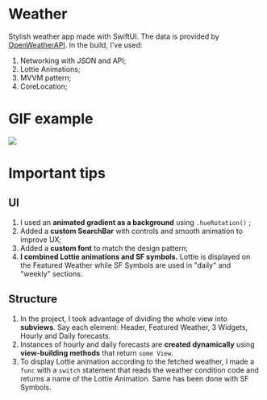 # Weather
Stylish weather app made with SwiftUI. The data is provided by [OpenWeatherAPI](https://openweathermap.org/api). In the build, I've used:
1. Networking with JSON and API;
2. Lottie Animations;
3. MVVM pattern;
4. CoreLocation;

# GIF example
![](https://github.com/llieusedie/Weather/blob/main/WeatherApp.gif)

# Important tips
## UI 
1. I used an **animated gradient as a background** using `.hueRotation()` ;
2. Added a **custom SearchBar** with controls and smooth animation to improve UX;
3. Added a **custom font** to match the design pattern;
4. **I combined Lottie animations and SF symbols.** Lottie is displayed on the Featured Weather while SF Symbols are used in "daily" and "weekly" sections.

## Structure
1. In the project, I took advantage of dividing the whole view into **subviews**. Say each element: Header, Featured Weather, 3 Widgets, Hourly and Daily forecasts. 
2. Instances of hourly and daily forecasts are **created dynamically** using **view-building methods** that return `some View`.  
3. To display Lottie animation according to the fetched weather, I made a `func` with a `switch` statement that reads the weather condition code and returns a name of the Lottie Animation. Same has been done with SF Symbols.
